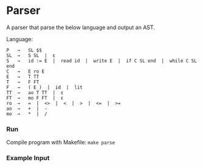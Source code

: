 # Parser

A parser that parse the below language and output an AST.

Language:
```
P	→ 	SL $$
SL	→ 	S SL  |  ε
S	→ 	id := E  |  read id  |  write E  |  if C SL end  |  while C SL end
C	→ 	E ro E
E	→ 	T TT
T	→ 	F FT
F	→ 	( E )  |  id  |  lit
TT	→ 	ao T TT  |  ε
FT	→ 	mo F FT  |  ε
ro	→ 	=  |  <>  |  <  |  >  |  <=  |  >=
ao	→ 	+  |  -
mo	→ 	*  |  /
```

### Run

Compile program with Makefile: `make parse`

### Example Input